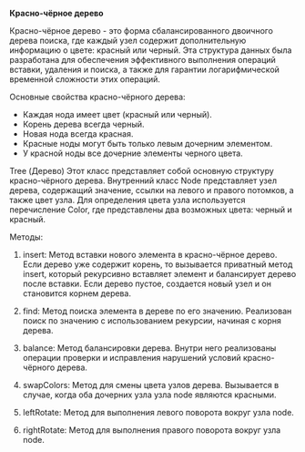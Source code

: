 
**Красно-чёрное дерево**

Красно-чёрное дерево - это форма сбалансированного двоичного дерева поиска, где каждый узел содержит дополнительную информацию о цвете: красный или черный. Эта структура данных была разработана для обеспечения эффективного выполнения операций вставки, удаления и поиска, а также для гарантии логарифмической временной сложности этих операций.

Основные свойства красно-чёрного дерева:

* Каждая нода имеет цвет (красный или черный).
* Корень дерева всегда черный.
* Новая нода всегда красная.
* Красные ноды могут быть только левым дочерним элементом.
* У красной ноды все дочерние элементы черного цвета.

Tree (Дерево) Этот класс представляет собой основную структуру красно-чёрного дерева. Внутренний класс Node представляет узел дерева, содержащий значение, ссылки на левого и правого потомков, а также цвет узла. Для определения цвета узла используется перечисление Color, где представлены два возможных цвета: черный и красный.

Методы:

1. insert: Метод вставки нового элемента в красно-чёрное дерево. Если дерево уже содержит корень, то вызывается приватный метод insert, который рекурсивно вставляет элемент и балансирует дерево после вставки. Если дерево пустое, создается новый узел и он становится корнем дерева.

2. find: Метод поиска элемента в дереве по его значению. Реализован поиск по значению с использованием рекурсии, начиная с корня дерева.

3. balance: Метод балансировки дерева. Внутри него реализованы операции проверки и исправления нарушений условий красно-чёрного дерева.

4. swapColors: Метод для смены цвета узлов дерева. Вызывается в случае, когда оба дочерних узла узла node являются красными.

5. leftRotate: Метод для выполнения левого поворота вокруг узла node.

6. rightRotate: Метод для выполнения правого поворота вокруг узла node.






